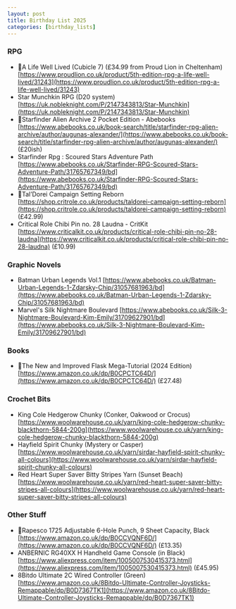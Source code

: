 ```yaml
---
layout: post
title: Birthday List 2025
categories: [birthday_lists]
---
```


### RPG

* 🌟A Life Well Lived (Cubicle 7) (£34.99 from Proud Lion in Cheltenham) [https://www.proudlion.co.uk/product/5th-edition-rpg-a-life-well-lived/31243](https://www.proudlion.co.uk/product/5th-edition-rpg-a-life-well-lived/31243)
* Star Munchkin RPG (D20 system) [https://uk.nobleknight.com/P/2147343813/Star-Munchkin](https://uk.nobleknight.com/P/2147343813/Star-Munchkin)
* 🌟Starfinder Alien Archive 2 Pocket Edition - Abebooks [https://www.abebooks.co.uk/book-search/title/starfinder-rpg-alien-archive/author/augunas-alexander/](https://www.abebooks.co.uk/book-search/title/starfinder-rpg-alien-archive/author/augunas-alexander/) (£20ish)
* Starfinder Rpg : Scoured Stars Adventure Path [https://www.abebooks.co.uk/Starfinder-RPG-Scoured-Stars-Adventure-Path/31765767349/bd](https://www.abebooks.co.uk/Starfinder-RPG-Scoured-Stars-Adventure-Path/31765767349/bd)
* 🌟Tal’Dorei Campaign Setting Reborn [https://shop.critrole.co.uk/products/taldorei-campaign-setting-reborn](https://shop.critrole.co.uk/products/taldorei-campaign-setting-reborn) (£42.99)
* Critical Role Chibi Pin no. 28 Laudna - CritKit [https://www.criticalkit.co.uk/products/critical-role-chibi-pin-no-28-laudna](https://www.criticalkit.co.uk/products/critical-role-chibi-pin-no-28-laudna) (£10.99)

### Graphic Novels
* Batman Urban Legends Vol.1 [https://www.abebooks.co.uk/Batman-Urban-Legends-1-Zdarsky-Chip/31057681963/bd](https://www.abebooks.co.uk/Batman-Urban-Legends-1-Zdarsky-Chip/31057681963/bd)
* Marvel's Silk Nightmare Boulevard [https://www.abebooks.co.uk/Silk-3-Nightmare-Boulevard-Kim-Emily/31709627901/bd](https://www.abebooks.co.uk/Silk-3-Nightmare-Boulevard-Kim-Emily/31709627901/bd)

### Books
* 🌟The New and Improved Flask Mega-Tutorial (2024 Edition) [https://www.amazon.co.uk/dp/B0CPCTC64D/](https://www.amazon.co.uk/dp/B0CPCTC64D/) (£27.48)

### Crochet Bits
* King Cole Hedgerow Chunky (Conker, Oakwood or Crocus) [https://www.woolwarehouse.co.uk/yarn/king-cole-hedgerow-chunky-blackthorn-5844-200g](https://www.woolwarehouse.co.uk/yarn/king-cole-hedgerow-chunky-blackthorn-5844-200g)
* Hayfield Spirit Chunky (Mystery or Casper) [https://www.woolwarehouse.co.uk/yarn/sirdar-hayfield-spirit-chunky-all-colours](https://www.woolwarehouse.co.uk/yarn/sirdar-hayfield-spirit-chunky-all-colours)
* Red Heart Super Saver Bitty Stripes Yarn (Sunset Beach) [https://www.woolwarehouse.co.uk/yarn/red-heart-super-saver-bitty-stripes-all-colours](https://www.woolwarehouse.co.uk/yarn/red-heart-super-saver-bitty-stripes-all-colours)

### Other Stuff
* 🌟Rapesco 1725 Adjustable 6-Hole Punch, 9 Sheet Capacity, Black [https://www.amazon.co.uk/dp/B0CCVQNF6D/](https://www.amazon.co.uk/dp/B0CCVQNF6D/) (£13.35)
* ANBERNIC RG40XX H Handheld Game Console (in Black) [https://www.aliexpress.com/item/1005007530415373.html](https://www.aliexpress.com/item/1005007530415373.html) (£45.95)
* 8Bitdo Ultimate 2C Wired Controller (Green) [https://www.amazon.co.uk/8Bitdo-Ultimate-Controller-Joysticks-Remappable/dp/B0D7367TK1](https://www.amazon.co.uk/8Bitdo-Ultimate-Controller-Joysticks-Remappable/dp/B0D7367TK1)
